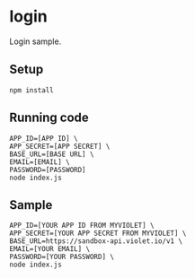 # login

Login sample.

## Setup

```
npm install
```

## Running code

```
APP_ID=[APP ID] \
APP_SECRET=[APP SECRET] \
BASE_URL=[BASE URL] \
EMAIL=[EMAIL] \
PASSWORD=[PASSWORD]
node index.js
```

## Sample

```
APP_ID=[YOUR APP ID FROM MYVIOLET] \
APP_SECRET=[YOUR APP SECRET FROM MYVIOLET] \
BASE_URL=https://sandbox-api.violet.io/v1 \
EMAIL=[YOUR EMAIL] \
PASSWORD=[YOUR PASSWORD] \
node index.js
```